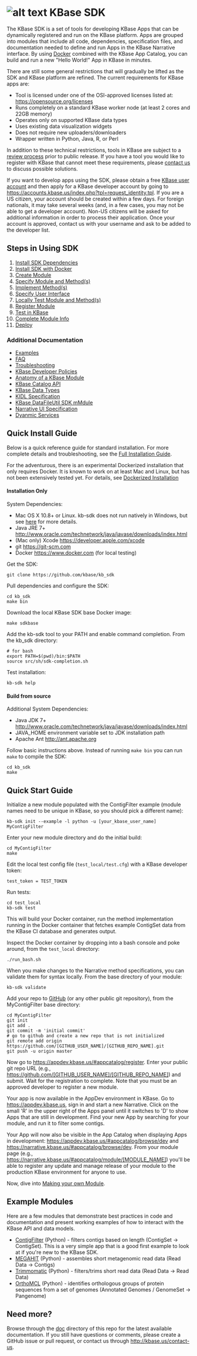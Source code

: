 # ![alt text](https://avatars2.githubusercontent.com/u/1263946?v=3&s=84 "KBase") KBase SDK

The KBase SDK is a set of tools for developing KBase Apps that can be dynamically registered and run on the KBase platform.  Apps are grouped into modules that include all code, dependencies, specification files, and documentation needed to define and run Apps in the KBase Narrative interface.  By using [Docker](https://www.docker.com) combined with the KBase App Catalog, you can build and run a new "Hello World!" App in KBase in minutes.

There are still some general restrictions that will gradually be lifted as the SDK and KBase platform are refined.  The current requirements for KBase apps are:

- Tool is licensed under one of the OSI-approved licenses listed at: https://opensource.org/licenses
- Runs completely on a standard KBase worker node (at least 2 cores and 22GB memory)
- Operates only on supported KBase data types
- Uses existing data visualization widgets
- Does not require new uploaders/downloaders
- Wrapper written in Python, Java, R, or Perl

In addition to these technical restrictions, tools in KBase are subject to a [review process](https://github.com/kbase/project_guides/blob/master/SDK_Guidelines.md) prior to public release. If you have a tool you would like to register with KBase that cannot meet these requirements, please <a href="http://kbase.us/contact-us">contact us</a> to discuss possible solutions.

If you want to develop apps using the SDK, please obtain a free [KBase user account](http://kbase.us/sign-up-for-a-kbase-account/) and then apply for a KBase developer account by going to https://accounts.kbase.us/index.php?tpl=request_identity.tpl.
If you are a US citizen, your account should be created within a few days. For foreign nationals, it may take several weeks (and, in a few cases, you may not be able to get a developer account). Non-US citizens will be asked for additional information in order to process their application.
Once your account is approved, contact us with your username and ask to be added to the developer list.


## <A NAME="steps"></A>Steps in Using SDK
1. [Install SDK Dependencies](doc/kb_sdk_dependencies.md)
2. [Install SDK with Docker](doc/kb_sdk_dockerized_install.md)
3. [Create Module](doc/kb_sdk_create_module.md)
4. [Specify Module and Method(s)](doc/kb_sdk_edit_module.md)
5. [Implement Method(s)](doc/kb_sdk_impl_methods.md)
6. [Specify User Interface](doc/kb_sdk_make_ui.md)
7. [Locally Test Module and Method(s)](doc/kb_sdk_local_test_module.md)
8. [Register Module](doc/kb_sdk_register_module.md)
9. [Test in KBase](doc/kb_sdk_test_in_kbase.md)
10. [Complete Module Info](kdoc/b_sdk_complete_module_info.md)
11. [Deploy](doc/kb_sdk_deploy.md)

### Additional Documentation
- [Examples](#examples)
- [FAQ](doc/FAQ.md)
- [Troubleshooting](doc/kb_sdk_troubleshooting.md)
- [KBase Developer Policies](https://github.com/kbase/project_guides/blob/master/SDK_Guidelines.md)
- [Anatomy of a KBase Module](doc/module_overview.md)
- [KBase Catalog API](https://github.com/kbase/catalog/blob/master/catalog.spec)
- [KBase Data Types](https://narrative.kbase.us/#catalog/datatypes)
- [KIDL Specification](doc/KIDL_specification.md)
- [KBase DataFileUtil SDK mMdule](https://github.com/kbaseapps/DataFileUtil/blob/master/README.md)
- [Narrative UI Specification](doc/NarrativeUIAppSpecification.pdf)
- [Dyanmic Services](doc/kb_sdk_dynamic_services)


## Quick Install Guide

Below is a quick reference guide for standard installation.  For more complete details and troubleshooting, see the [Full Installation Guide](doc/kb_sdk_dependencies.md).

For the adventurous, there is an experimental Dockerized installation that only requires Docker.  It is known to work on at least Mac and Linux, but has not been extensively tested yet.  For details, see [Dockerized Installation](doc/kb_sdk_dockerized_install.md)

#### Installation Only

System Dependencies:

- Mac OS X 10.8+ or Linux. kb-sdk does not run natively in Windows, but see [here](doc/FAQ.md#windows) for more details.
- Java JRE 7+ http://www.oracle.com/technetwork/java/javase/downloads/index.html
- (Mac only) Xcode https://developer.apple.com/xcode
- git https://git-scm.com
- Docker https://www.docker.com (for local testing)

Get the SDK:

    git clone https://github.com/kbase/kb_sdk

Pull dependencies and configure the SDK:

    cd kb_sdk
    make bin

Download the local KBase SDK base Docker image:

    make sdkbase 

Add the kb-sdk tool to your PATH and enable command completion.  From the kb_sdk directory:

    # for bash
    export PATH=$(pwd)/bin:$PATH
    source src/sh/sdk-completion.sh

Test installation:

    kb-sdk help


#### Build from source

Additional System Dependencies:

- Java JDK 7+ http://www.oracle.com/technetwork/java/javase/downloads/index.html
- JAVA_HOME environment variable set to JDK installation path
- Apache Ant http://ant.apache.org

Follow basic instructions above.  Instead of running `make bin` you can run `make` to compile the SDK:

    cd kb_sdk
    make


## Quick Start Guide

Initialize a new module populated with the ContigFilter example (module names need to be unique in KBase, so you should pick a different name):

    kb-sdk init --example -l python -u [your_kbase_user_name] MyContigFilter

Enter your new module directory and do the initial build:

    cd MyContigFilter
    make

Edit the local test config file (`test_local/test.cfg`) with a KBase developer token:

    test_token = TEST_TOKEN

Run tests:

    cd test_local
    kb-sdk test

This will build your Docker container, run the method implementation running in the Docker container that fetches example ContigSet data from the KBase CI database and generates output.

Inspect the Docker container by dropping into a bash console and poke around, from the `test_local` directory:
    
    ./run_bash.sh

When you make changes to the Narrative method specifications, you can validate them for syntax locally.  From the base directory of your module:

    kb-sdk validate

Add your repo to [GitHub](http://github.com) (or any other public git repository), from the MyContigFilter base directory:

    cd MyContigFilter
    git init
    git add .
    git commit -m 'initial commit'
    # go to github and create a new repo that is not initialized
    git remote add origin https://github.com/[GITHUB_USER_NAME]/[GITHUB_REPO_NAME].git
    git push -u origin master

Now go to https://appdev.kbase.us/#appcatalog/register.  Enter your public git repo URL (e.g., https://github.com/[GITHUB_USER_NAME]/[GITHUB_REPO_NAME]) and submit.  Wait for the registration to complete.  Note that you must be an approved developer to register a new module.

Your app is now available in the AppDev environment in KBase. Go to https://appdev.kbase.us, sign in and start a new Narrative.  Click on the small 'R' in the upper right of the Apps panel until it switches to 'D' to show Apps that are still in development.  Find your new App by searching for your module, and run it to filter some contigs.

Your App will now also be visible in the App Catalog when displaying Apps in development: https://appdev.kbase.us/#appcatalog/browse/dev and https://narrative.kbase.us/#appcatalog/browse/dev.  From your module page (e.g., https://narrative.kbase.us/#appcatalog/module/[MODULE_NAME]) you'll be able to register any update and manage release of your module to the production KBase environment for anyone to use.

Now, dive into [Making your own Module](doc/kb_sdk_dependencies.md).


## <A NAME="examples"></A>Example Modules

Here are a few modules that demonstrate best practices in code and documentation and present working examples of how to interact with the KBase API and data models.

 - [ContigFilter](https://github.com/msneddon/ContigFilter) (Python) - filters contigs based on length (ContigSet -> ContigSet). This is a very simple app that is a good first example to look at if you're new to the KBase SDK.
 - [MEGAHIT](https://github.com/kbaseapps/kb_megahit) (Python) - assembles short metagenomic read data (Read Data -> Contigs)
 - [Trimmomatic](https://github.com/kbaseapps/kb_trimmomatic) (Python) - filters/trims short read data (Read Data -> Read Data)
 - [OrthoMCL](https://github.com/kbaseapps/PangenomeOrthomcl) (Python) - identifies orthologous groups of protein sequences from a set of genomes (Annotated Genomes / GenomeSet -> Pangenome)


## Need more?

Browse through the [doc](doc/) directory of this repo for the latest available documentation.  If you still have questions or comments, please create a GitHub issue or pull request, or contact us through http://kbase.us/contact-us.
